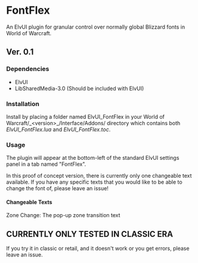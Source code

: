 # FontFlex
An ElvUI plugin for granular control over normally global Blizzard fonts in World of Warcraft.

## Ver. 0.1
### Dependencies
* ElvUI
* LibSharedMedia-3.0 (Should be included with ElvUI)

### Installation
Install by placing a folder named ElvUI_FontFlex in your World of Warcraft/\_\<version>_/Interface/Addons/ directory which contains both *ElvUI_FontFlex.lua* and *ElvUI_FontFlex.toc*.

### Usage
The plugin will appear at the bottom-left of the standard ElvUI settings panel in a tab named "FontFlex".

In this proof of concept version, there is currently only one changeable text available. If you have any specific texts that you would like to be able to change the font of, please leave an issue!

#### Changeable Texts
Zone Change: The pop-up zone transition text

## CURRENTLY ONLY TESTED IN CLASSIC ERA
If you try it in classic or retail, and it doesn't work or you get errors, please leave an issue.
